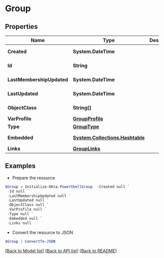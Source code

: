 # Group
## Properties

Name | Type | Description | Notes
------------ | ------------- | ------------- | -------------
**Created** | **System.DateTime** |  | [optional] [readonly] 
**Id** | **String** |  | [optional] [readonly] 
**LastMembershipUpdated** | **System.DateTime** |  | [optional] [readonly] 
**LastUpdated** | **System.DateTime** |  | [optional] [readonly] 
**ObjectClass** | **String[]** |  | [optional] [readonly] 
**VarProfile** | [**GroupProfile**](GroupProfile.md) |  | [optional] 
**Type** | [**GroupType**](GroupType.md) |  | [optional] 
**Embedded** | [**System.Collections.Hashtable**](SystemCollectionsHashtable.md) |  | [optional] [readonly] 
**Links** | [**GroupLinks**](GroupLinks.md) |  | [optional] 

## Examples

- Prepare the resource
```powershell
$Group = Initialize-Okta.PowerShellGroup  -Created null `
 -Id null `
 -LastMembershipUpdated null `
 -LastUpdated null `
 -ObjectClass null `
 -VarProfile null `
 -Type null `
 -Embedded null `
 -Links null
```

- Convert the resource to JSON
```powershell
$Group | ConvertTo-JSON
```

[[Back to Model list]](../README.md#documentation-for-models) [[Back to API list]](../README.md#documentation-for-api-endpoints) [[Back to README]](../README.md)

